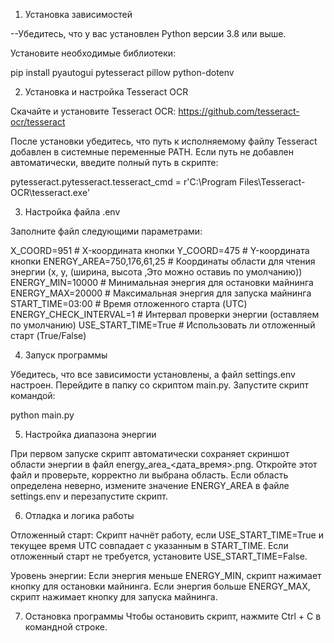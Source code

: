 1. Установка зависимостей

--Убедитесь, что у вас установлен Python версии 3.8 или выше.

Установите необходимые библиотеки:

pip install pyautogui pytesseract pillow python-dotenv

2. Установка и настройка Tesseract OCR

Скачайте и установите Tesseract OCR: https://github.com/tesseract-ocr/tesseract


После установки убедитесь, что путь к исполняемому файлу Tesseract добавлен в системные переменные PATH.
Если путь не добавлен автоматически, введите полный путь в скрипте:

pytesseract.pytesseract.tesseract_cmd = r'C:\Program Files\Tesseract-OCR\tesseract.exe'

3. Настройка файла .env

Заполните файл следующими параметрами:

X_COORD=951                      # X-координата кнопки
Y_COORD=475                      # Y-координата кнопки
ENERGY_AREA=750,176,61,25        # Координаты области для чтения энергии (x, y, (ширина, высота ,Это можно оставиь по умолчанию))
ENERGY_MIN=10000                 # Минимальная энергия для остановки майнинга
ENERGY_MAX=20000                 # Максимальная энергия для запуска майнинга
START_TIME=03:00                 # Время отложенного старта (UTC)
ENERGY_CHECK_INTERVAL=1          # Интервал проверки энергии (оставляем по умолчанию)
USE_START_TIME=True              # Использовать ли отложенный старт (True/False)

4. Запуск программы

Убедитесь, что все зависимости установлены, а файл settings.env настроен.
Перейдите в папку со скриптом main.py.
Запустите скрипт командой:

python main.py

5. Настройка диапазона энергии

При первом запуске скрипт автоматически сохраняет скриншот области энергии в файл energy_area_<дата_время>.png.
Откройте этот файл и проверьте, корректно ли выбрана область.
Если область определена неверно, измените значение ENERGY_AREA в файле settings.env и перезапустите скрипт.

6. Отладка и логика работы

Отложенный старт:
Скрипт начнёт работу, если USE_START_TIME=True и текущее время UTC совпадает с указанным в START_TIME.
Если отложенный старт не требуется, установите USE_START_TIME=False.

Уровень энергии:
Если энергия меньше ENERGY_MIN, скрипт нажимает кнопку для остановки майнинга.
Если энергия больше ENERGY_MAX, скрипт нажимает кнопку для запуска майнинга.

7. Остановка программы
Чтобы остановить скрипт, нажмите Ctrl + C в командной строке.
